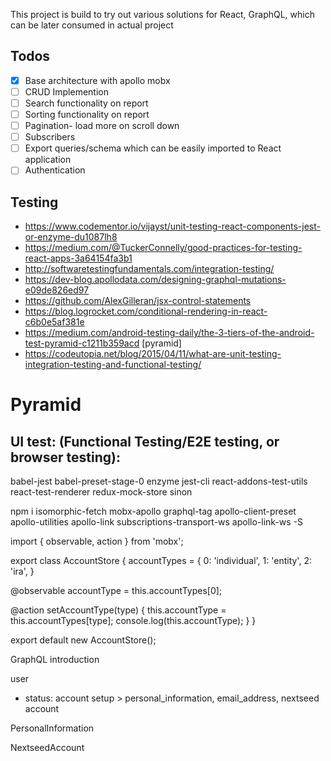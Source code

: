 This project is build to try out various solutions for React, GraphQL, which can be later consumed in actual project

## Todos

- [x] Base architecture with apollo mobx
- [ ] CRUD Implemention
- [ ] Search functionality on report
- [ ] Sorting functionality on report
- [ ] Pagination- load more on scroll down
- [ ] Subscribers
- [ ] Export queries/schema which can be easily imported to React application
- [ ] Authentication

## Testing

- https://www.codementor.io/vijayst/unit-testing-react-components-jest-or-enzyme-du1087lh8
- https://medium.com/@TuckerConnelly/good-practices-for-testing-react-apps-3a64154fa3b1
- http://softwaretestingfundamentals.com/integration-testing/
- https://dev-blog.apollodata.com/designing-graphql-mutations-e09de826ed97
- https://github.com/AlexGilleran/jsx-control-statements
- https://blog.logrocket.com/conditional-rendering-in-react-c6b0e5af381e
- https://medium.com/android-testing-daily/the-3-tiers-of-the-android-test-pyramid-c1211b359acd [pyramid]
- https://codeutopia.net/blog/2015/04/11/what-are-unit-testing-integration-testing-and-functional-testing/

Pyramid
=====================

UI test: (Functional Testing/E2E testing, or browser testing): 
--------------------
babel-jest babel-preset-stage-0 enzyme jest-cli react-addons-test-utils react-test-renderer redux-mock-store sinon

npm i isomorphic-fetch mobx-apollo graphql-tag apollo-client-preset apollo-utilities apollo-link subscriptions-transport-ws apollo-link-ws -S

import { observable, action } from 'mobx';

export class AccountStore {
  accountTypes = {
    0: 'individual',
    1: 'entity',
    2: 'ira',
  }

  @observable accountType = this.accountTypes[0];

  @action
  setAccountType(type) {
    this.accountType = this.accountTypes[type];
    console.log(this.accountType);
  }
}

export default new AccountStore();


GraphQL introduction

user
 - status: account setup > personal_information, email_address, nextseed account

PersonalInformation

NextseedAccount


